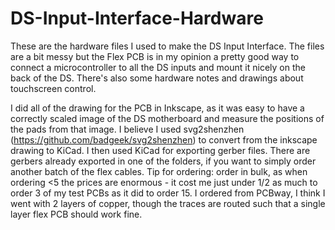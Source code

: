 # DS-Input-Interface-Hardware


These are the hardware files I used to make the DS Input Interface. The files are a bit messy but the Flex PCB is in my opinion a pretty good way to connect a microcontroller to all the DS inputs and mount it nicely on the back of the DS. There's also some hardware notes and drawings about touchscreen control.

I did all of the drawing for the PCB in Inkscape, as it was easy to have a correctly scaled image of the DS motherboard and measure the positions of the pads from that image. I believe I used svg2shenzhen (https://github.com/badgeek/svg2shenzhen) to convert from the inkscape drawing to KiCad. I then used KiCad for exporting gerber files. There are gerbers already exported in one of the folders, if you want to simply order another batch of the flex cables. Tip for ordering: order in bulk, as when ordering <5 the prices are enormous - it cost me just under 1/2 as much to order 3 of my test PCBs as it did to order 15. I ordered from PCBway, I think I went with 2 layers of copper, though the traces are routed such that a single layer flex PCB should work fine.